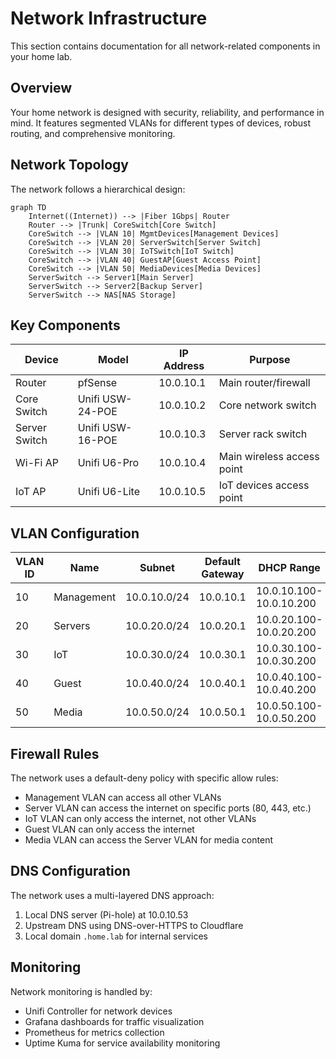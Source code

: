 # Network Infrastructure

This section contains documentation for all network-related components in your home lab.

## Overview

Your home network is designed with security, reliability, and performance in mind. It features segmented VLANs for different types of devices, robust routing, and comprehensive monitoring.

## Network Topology

The network follows a hierarchical design:

```mermaid
graph TD
    Internet((Internet)) --> |Fiber 1Gbps| Router
    Router --> |Trunk| CoreSwitch[Core Switch]
    CoreSwitch --> |VLAN 10| MgmtDevices[Management Devices]
    CoreSwitch --> |VLAN 20| ServerSwitch[Server Switch]
    CoreSwitch --> |VLAN 30| IoTSwitch[IoT Switch]
    CoreSwitch --> |VLAN 40| GuestAP[Guest Access Point]
    CoreSwitch --> |VLAN 50| MediaDevices[Media Devices]
    ServerSwitch --> Server1[Main Server]
    ServerSwitch --> Server2[Backup Server]
    ServerSwitch --> NAS[NAS Storage]
```

## Key Components

| Device | Model | IP Address | Purpose |
|--------|-------|------------|---------|
| Router | pfSense | 10.0.10.1 | Main router/firewall |
| Core Switch | Unifi USW-24-POE | 10.0.10.2 | Core network switch |
| Server Switch | Unifi USW-16-POE | 10.0.10.3 | Server rack switch |
| Wi-Fi AP | Unifi U6-Pro | 10.0.10.4 | Main wireless access point |
| IoT AP | Unifi U6-Lite | 10.0.10.5 | IoT devices access point |

## VLAN Configuration

| VLAN ID | Name | Subnet | Default Gateway | DHCP Range |
|---------|------|--------|----------------|------------|
| 10 | Management | 10.0.10.0/24 | 10.0.10.1 | 10.0.10.100-10.0.10.200 |
| 20 | Servers | 10.0.20.0/24 | 10.0.20.1 | 10.0.20.100-10.0.20.200 |
| 30 | IoT | 10.0.30.0/24 | 10.0.30.1 | 10.0.30.100-10.0.30.200 |
| 40 | Guest | 10.0.40.0/24 | 10.0.40.1 | 10.0.40.100-10.0.40.200 |
| 50 | Media | 10.0.50.0/24 | 10.0.50.1 | 10.0.50.100-10.0.50.200 |

## Firewall Rules

The network uses a default-deny policy with specific allow rules:

- Management VLAN can access all other VLANs
- Server VLAN can access the internet on specific ports (80, 443, etc.)
- IoT VLAN can only access the internet, not other VLANs
- Guest VLAN can only access the internet
- Media VLAN can access the Server VLAN for media content

## DNS Configuration

The network uses a multi-layered DNS approach:

1. Local DNS server (Pi-hole) at 10.0.10.53
2. Upstream DNS using DNS-over-HTTPS to Cloudflare
3. Local domain `.home.lab` for internal services

## Monitoring

Network monitoring is handled by:

- Unifi Controller for network devices
- Grafana dashboards for traffic visualization
- Prometheus for metrics collection
- Uptime Kuma for service availability monitoring